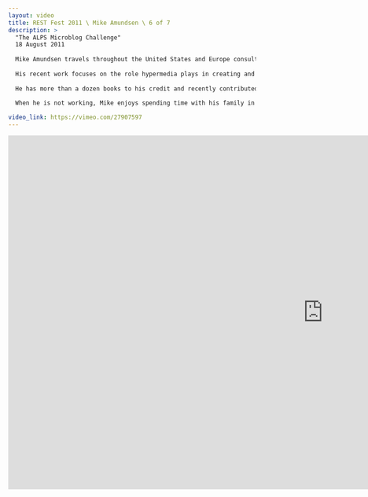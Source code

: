 ```yaml
---
layout: video
title: REST Fest 2011 \ Mike Amundsen \ 6 of 7
description: >
  "The ALPS Microblog Challenge"
  18 August 2011
  
  Mike Amundsen travels throughout the United States and Europe consulting and speaking on a wide range of topics including distributed network architecture, Web application development, Cloud computing, and other subjects.
  
  His recent work focuses on the role hypermedia plays in creating and maintaining applications that can successfully evolve over time.
  
  He has more than a dozen books to his credit and recently contributed to the book "RESTful Web Services Cookbook" (by Subbu Allamaraju). He is currently working on a new book on designing and implementing Hypermedia APIs.
  
  When he is not working, Mike enjoys spending time with his family in Kentucky, USA.

video_link: https://vimeo.com/27907597
---
```

<iframe src="https://player.vimeo.com/video/27907597?title=0&byline=0&portrait=0&badge=0&autopause=0&player_id=0" width="1280" height="720" frameborder="0" title="REST Fest 2011 \ Mike Amundsen \ 6 of 7" webkitallowfullscreen mozallowfullscreen allowfullscreen></iframe>